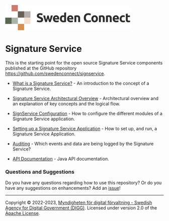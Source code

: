 ![Logo](images/sweden-connect.png)

# Signature Service

This is the starting point for the open source Signature Service components published at the GitHub repository https://github.com/swedenconnect/signservice.

* [What is a Signature Service?](what-is.md) - An introduction to the concept of a Signature Service.

* [Signature Service Architectural Overview](architechture.md) - Architectural overview and an explanation of key concepts and the logical flow.

* [SignService Configuration](configuration.md) - How to configure the different modules of a Signature Service application.

* [Setting up a Signature Service Application](application.md) - How to set up, and run, a Signature Service Application.

* [Auditing](audit.md) - Which events and data are being logged by the Signature Service?

* [API Documentation](https://docs.swedenconnect.se/signservice/apidocs) - Java API documentation.

### Questions and Suggestions

Do you have any questions regarding how to use this repository? Or do you have any suggestions on enhancements? Add an [issue](https://github.com/swedenconnect/signservice/issues)!

-----

Copyright &copy; 2022-2023, [Myndigheten för digital förvaltning - Swedish Agency for Digital Government (DIGG)](http://www.digg.se). Licensed under version 2.0 of the [Apache License](http://www.apache.org/licenses/LICENSE-2.0).

